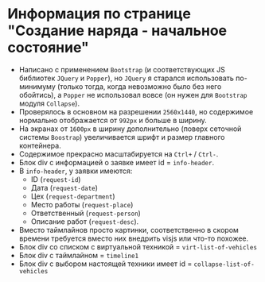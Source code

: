 # Информация по странице "Создание наряда - начальное состояние"
- Написано с применением `Bootstrap` (и соответствующих JS библиотек `JQuery` и `Popper`), но `JQuery` я старался использовать по-минимуму (только тогда, когда невозможно было без него обойтись), а `Popper` не использовал вовсе (он нужен для `Bootstrap` модуля `Collapse`).
- Проверялось в основном на разрешении `2560x1440`, но содержимое нормально отображается от `992px` и больше в ширину.
- На экранах от `1600px` в ширину дополнительно (поверх сеточной системы `Boostrap`) увеличивается шрифт и размер главного контейнера.
- Содержимое прекрасно масштабируется на `Ctrl+` / `Ctrl-`.
- Блок div с информацией о заявке имеет id = `info-header`.
- В `info-header`, у заявки имеются:
    - ID (`request-id`)
    - Дата (`request-date`)
    - Цех (`request-department`)
    - Место работы (`request-place`)
    - Ответственный (`request-person`)
    - Описание работ (`request-desc`).
- Вместо таймлайнов просто картинки, соответственно в скором времени требуется вместо них внедрить visjs или что-то похожее.
- Блок div со списком с виртуальной техникой = `virt-list-of-vehicles`
- Блок div с таймлайном = `timeline1`
- Блок div с выбором настоящей техники имеет id = `collapse-list-of-vehicles`

